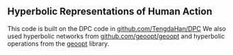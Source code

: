 ## Hyperbolic Representations of Human Action


This code is built on the DPC code in [github.com/TengdaHan/DPC](https://github.com/geoopt/geoopt)
We also used hyperbolic networks from [github.com/geoopt/geoopt](https://github.com/geoopt/geoopt) and hyperbolic operations from the 
[geoopt](https://github.com/geoopt/geoopt) library.